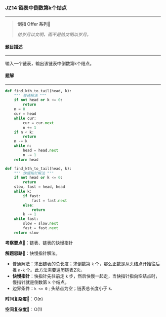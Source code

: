 ### JZ14 链表中倒数第k个结点

---



> **剑指 Offer 系列**🌟
>
> *给岁月以文明，而不是给文明以岁月。*



#### 题目描述

---

输入一个链表，输出该链表中倒数第k个结点。



#### 题解

---

```python
def find_kth_to_tail(head, k):
    """ 普通解法 """
    if not head or k <= 0:
        return
    n = 0
    cur = head
    while cur:
        cur = cur.next
        n += 1
    if n < k:
        return
    n -= k
    while n:
        head = head.next
        n -= 1
    return head
```



```python
def find_kth_to_tail(head, k):
    """ 快慢指针解法 """
    if not head or k <= 0:
        return
    slow, fast = head, head
    while k:
        if fast:
            fast = fast.next
        else:
            return
        k -= 1
    while fast:
        slow = slow.next
        fast = fast.next
    return slow
```



**考察要点**🍥：链表、链表的快慢指针

**解题思路**🍬：快慢指针解法。

- 普通解法：求出链表的总长度；求倒数第 `k` 个，那么正数是从头结点开始往后推 `n-k` 个。此方法需要遍历链表2次。
- **快慢指针**：快指针先往前走 `k` 步，然后快慢一起走，当快指针指向空结点时，慢指针就是倒数第 `k` 个结点。
- 边界条件：`k <= 0` ; 头结点为空；链表总长度小于 `k`.



**时间复杂度**🍉：O(n)

**空间复杂度**🍭：O(1)

